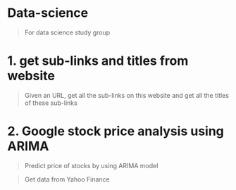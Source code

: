 # Data-science
> For data science study group

# 1. get sub-links and titles from website
> Given an URL, get all the sub-links on this website and get all the titles of these sub-links

# 2. Google stock price analysis using ARIMA
> Predict price of stocks by using ARIMA model

> Get data from Yahoo Finance
